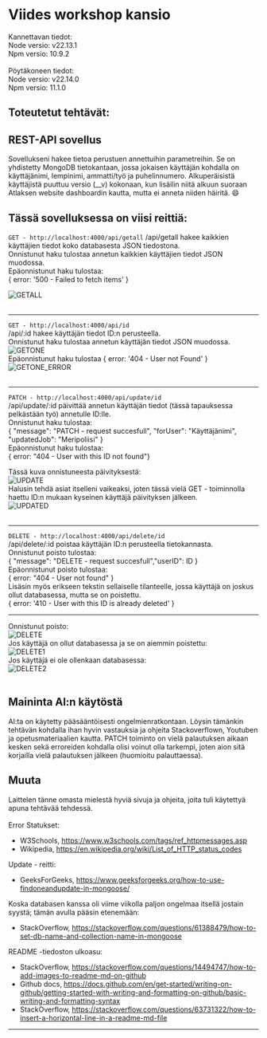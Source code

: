 # Viides workshop kansio
Kannettavan tiedot:  
Node versio: v22.13.1  
Npm versio: 10.9.2 
<br><br> 
Pöytäkoneen tiedot:  
Node versio: v22.14.0  
Npm versio: 11.1.0
## Toteutetut tehtävät:

## REST-API sovellus
Sovellukseni hakee tietoa perustuen annettuihin parametreihin. Se on yhdistetty MongoDB tietokantaan, jossa jokaisen käyttäjän kohdalla on käyttäjänimi, lempinimi, ammatti/työ ja puhelinnumero. Alkuperäisistä käyttäjistä puuttuu versio (__v) kokonaan, kun lisäilin niitä alkuun suoraan Atlaksen website dashboardin kautta, mutta ei anneta niiden häiritä. 😄
<br>
## Tässä sovelluksessa on viisi reittiä: 
  
```GET - http://localhost:4000/api/getall```
/api/getall hakee kaikkien käyttäjien tiedot koko databasesta JSON tiedostona.  
Onnistunut haku tulostaa annetun kaikkien käyttäjien tiedot JSON muodossa.  
Epäonnistunut haku tulostaa:  
{ error: '500 - Failed to fetch items' }  

![GETALL](/WS05/screenshots/getall.png)  
<br> 
- - -
```GET - http://localhost:4000/api/id```   
/api/:id hakee käyttäjän tiedot ID:n perusteella.    
Onnistunut haku tulostaa annetun käyttäjän tiedot JSON muodossa.   
![GETONE](/WS05/screenshots/getone.png)  
Epäonnistunut haku tulostaa { error: '404 - User not Found' }  
![GETONE_ERROR](/WS05/screenshots/errorget.png)  
<br>  
- - -
```PATCH - http://localhost:4000/api/update/id```  
/api/update/:id päivittää annetun käyttäjän tiedot (tässä tapauksessa pelkästään työ) annetulle ID:lle.  
Onnistunut haku tulostaa:  
{ "message": "PATCH - request succesfull",  "forUser": "Käyttäjänimi", "updatedJob": "Meripoliisi" }  
Epäonnistunut haku tulostaa:  
{ error: "404 - User with this ID not found"}

Tässä kuva onnistuneesta päivityksestä:  
![UPDATE](/WS05/screenshots/update.png)  
Halusin tehdä asiat itselleni vaikeaksi, joten tässä vielä GET - toiminnolla haettu ID:n mukaan kyseinen käyttäjä päivityksen jälkeen.  
![UPDATED](/WS05/screenshots/getone_updated.png)  
<br> 
- - -

```DELETE - http://localhost:4000/api/delete/id```  
/api/delete/:id poistaa käyttäjän ID:n perusteella tietokannasta.    
Onnistunut poisto tulostaa:  
{ "message": "DELETE - request succesfull","userID": ID }  
Epäonnistunut poisto tulostaa:  
{ error: "404 - User not found" }  
Lisäsin myös erikseen tekstin sellaiselle tilanteelle, jossa käyttäjä on joskus ollut databasessa, mutta se on poistettu.  
{ error: '410 - User with this ID is already deleted' }
- - -
Onnistunut poisto:  
![DELETE](/WS05/screenshots/deletedUser.png)  
Jos käyttäjä on ollut databasessa ja se on aiemmin poistettu:  
![DELETE1](/WS05/screenshots/alreadydeletedUser.png)  
Jos käyttäjä ei ole ollenkaan databasessa:  
![DELETE2](/WS05/screenshots/notfounddeleted.png)  
<br> 
## Maininta AI:n käytöstä
AI:ta on käytetty pääsääntöisesti ongelmienratkontaan. Löysin tämänkin tehtävän kohdalla ihan hyvin vastauksia ja ohjeita Stackoverflown, Youtuben ja opetusmateriaalien kautta. PATCH toiminto on vielä palautuksen aikaan kesken sekä erroreiden kohdalla olisi voinut olla tarkempi, joten aion sitä korjailla vielä palautuksen jälkeen (huomioitu palauttaessa).
## Muuta
Laittelen tänne omasta mielestä hyviä sivuja ja ohjeita, joita tuli käytettyä apuna tehtävää tehdessä.
<br><br>
Error Statukset:
- W3Schools, https://www.w3schools.com/tags/ref_httpmessages.asp   
- Wikipedia, https://en.wikipedia.org/wiki/List_of_HTTP_status_codes

Update - reitti:
- GeeksForGeeks, https://www.geeksforgeeks.org/how-to-use-findoneandupdate-in-mongoose/  

Koska databasen kanssa oli viime viikolla paljon ongelmaa itsellä jostain syystä; tämän avulla pääsin etenemään:
- StackOverflow, https://stackoverflow.com/questions/61388479/how-to-set-db-name-and-collection-name-in-mongoose 

README -tiedoston ulkoasu:
- StackOverflow, https://stackoverflow.com/questions/14494747/how-to-add-images-to-readme-md-on-github
- Github docs, https://docs.github.com/en/get-started/writing-on-github/getting-started-with-writing-and-formatting-on-github/basic-writing-and-formatting-syntax
- StackOverflow, https://stackoverflow.com/questions/63731322/how-to-insert-a-horizontal-line-in-a-readme-md-file 

- - -